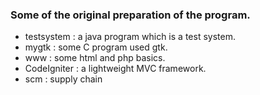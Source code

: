 ### Some of the original preparation of the program.
- testsystem : a java program which is a test system.
- mygtk : some C program used gtk.
- www : some html and php basics.
- CodeIgniter : a lightweight MVC framework.
- scm : supply chain
